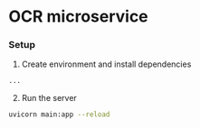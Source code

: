 # OCR microservice

### Setup

1. Create environment and install dependencies
```bash
...
```

2. Run the server
```bash
uvicorn main:app --reload
```
```